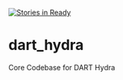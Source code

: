 [![Stories in Ready](https://badge.waffle.io/ULCC/dart_hydra.png?label=ready&title=Ready)](https://waffle.io/ULCC/dart_hydra)
# dart_hydra
Core Codebase for DART Hydra
